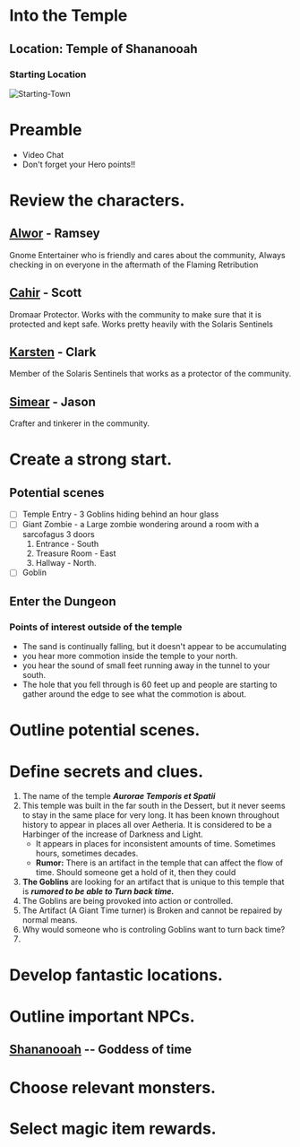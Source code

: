 # Into the Temple

## Location: Temple of Shananooah

### **Starting Location**

![Starting-Town](../../../assets/TombOfSand_Calling.jpg)

# Preamble
* Video Chat
* Don't forget your Hero points!!

 
# Review the characters.
## [Alwor](../../PCs/Alwor-Thistlegift.md) - Ramsey
Gnome Entertainer who is friendly and cares about the community, Always checking in on everyone in the aftermath of the Flaming Retribution
## [Cahir](../../PCs/Cahir-Emersyn.md) - Scott
Dromaar Protector. Works with the community to make sure that it is protected and kept safe. Works pretty heavily with the Solaris Sentinels
## [Karsten](../../PCs/Karsten-Kendrick.md) - Clark
Member of the Solaris Sentinels that works as a protector of the community.
## [Simear](../../PCs/Simear.md) - Jason
Crafter and tinkerer in the community.

# Create a strong start.
## Potential scenes
- [ ] Temple Entry - 3 Goblins hiding behind an hour glass
- [ ] Giant Zombie - a Large zombie wondering around a room with a sarcofagus 3 doors
	1. Entrance - South
	2. Treasure Room - East
	3. Hallway - North.
- [ ] Goblin 

## Enter the Dungeon

### Points of interest outside of the temple
- The sand is continually falling, but it doesn't appear to be accumulating
- you hear more commotion inside the temple to your north.
- you hear the sound of small feet running away in the tunnel to your south.
- The hole that you fell through is 60 feet up and people are starting to gather around the edge to see what the commotion is about.

# Outline potential scenes.

# Define secrets and clues.

1. The name of the temple ***Aurorae Temporis et Spatii***
2. This temple was built in the far south in the Dessert, but it never seems to stay in the same place for very long. It has been known throughout history to appear in places all over Aetheria. It is considered to be a Harbinger of the increase of Darkness and Light.
	- It appears in places for inconsistent amounts of time. Sometimes hours, sometimes decades.
	- **Rumor:** There is an artifact in the temple that can affect the flow of time. Should someone get a hold of it, then they could 
3. **The Goblins** are looking for an artifact that is unique to this temple that is ***rumored to be able to Turn back time.***
4. The Goblins are being provoked into action or controlled.
5. The Artifact (A Giant Time turner) is Broken and cannot be repaired by normal means. 
6. Why would someone who is controling Goblins want to turn back time?
7. 

# Develop fantastic locations.

# Outline important NPCs.
## [Shananooah](../../../World/Religion/Shananooah.md) -- Goddess of time


# Choose relevant monsters.

# Select magic item rewards.